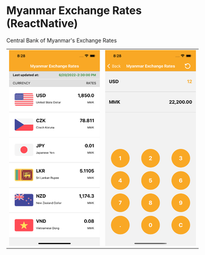 # Myanmar Exchange Rates (ReactNative)
Central Bank of Myanmar's Exchange Rates

<p align="center">
<table align="center">
       <tr>
          <td>
          	<img src="https://github.com/wyphyoe/reactnative-mer/blob/master/readme-assets/screen-home.png" width="250">
          </td>
          <td>
          	<img src="https://github.com/wyphyoe/reactnative-mer/blob/master/readme-assets/screen-calculate.png" width="250">
          </td>
       </tr>
       <tr>
 </table>
</p>